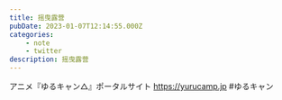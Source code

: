 ```yaml
---
title: 摇曳露营
pubDate: 2023-01-07T12:14:55.000Z
categories:
    - note
    - twitter
description: 摇曳露营
---
```


アニメ『ゆるキャン△』ポータルサイト https://yurucamp.jp #ゆるキャン
